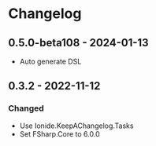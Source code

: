 # Changelog

## 0.5.0-beta108 - 2024-01-13

- Auto generate DSL

## 0.3.2 - 2022-11-12

### Changed

* Use Ionide.KeepAChangelog.Tasks
* Set FSharp.Core to 6.0.0

